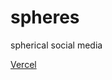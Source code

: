 # spheres
spherical social media

[Vercel](https://vercel.com/estherluries-projects/spheres/deployments)